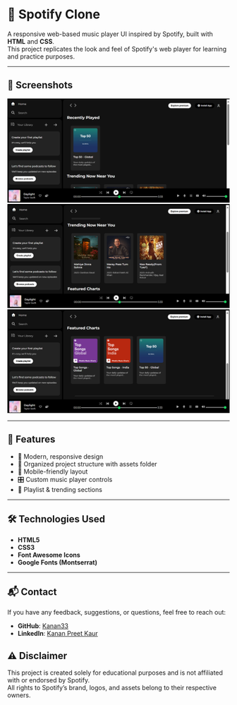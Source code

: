 # 🎵 Spotify Clone

A responsive web-based music player UI inspired by Spotify, built with **HTML** and **CSS**.  
This project replicates the look and feel of Spotify's web player for learning and practice purposes.

---

## 📸 Screenshots  

![Screenshot 1](./Screenshot1_spotify-clone.png)
![Screenshot 2](./Screenshot2_spotify-clone.png)
![Screenshot 3](./Screenshot3_spotify-clone.png)

---

## 🚀 Features
- 🎨 Modern, responsive design  
- 📂 Organized project structure with assets folder  
- 📱 Mobile-friendly layout  
- 🎛 Custom music player controls  
- 🎵 Playlist & trending sections  

---

## 🛠️ Technologies Used
- **HTML5**  
- **CSS3**  
- **Font Awesome Icons**  
- **Google Fonts (Montserrat)**  

---

## 📬 Contact
If you have any feedback, suggestions, or questions, feel free to reach out:  

- **GitHub**: [Kanan33](https://github.com/Kanan33) 
- **LinkedIn**: [Kanan Preet Kaur](https://www.linkedin.com/in/kanan-preet-kaur-a46707332/)

## ⚠️ Disclaimer
This project is created solely for educational purposes and is not affiliated with or endorsed by Spotify.  
All rights to Spotify’s brand, logos, and assets belong to their respective owners.
